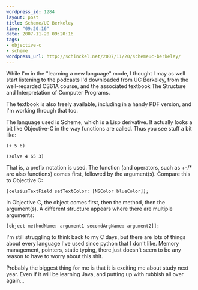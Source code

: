 ```yaml
--- 
wordpress_id: 1284
layout: post
title: Scheme/UC Berkeley
time: "09:20:16"
date: 2007-11-20 09:20:16
tags: 
- objective-c
- scheme
wordpress_url: http://schinckel.net/2007/11/20/schemeuc-berkeley/
---
```

While I'm in the "learning a new language" mode, I thought I may as well start listening to the podcasts I'd downloaded from UC Berkeley, from the well-regarded CS61A course, and the associated textbook The Structure and Interpretation of Computer Programs.

The textbook is also freely available, including in a handy PDF version, and I'm working through that too.

The language used is Scheme, which is a Lisp derivative. It actually looks a bit like Objective-C in the way functions are called. Thus you see stuff a bit like:

`(+ 5 6)`

`(solve 4 65 3)`

That is, a prefix notation is used. The function (and operators, such as +-/* are also functions) comes first, followed by the argument(s). Compare this to Objective C:

`[celsiusTextField setTextColor: [NSColor blueColor]];`

In Objective C, the object comes first, then the method, then the argument(s). A different structure appears where there are multiple arguments:

`[object methodName: argument1 secondArgName: argument2]];`  


I'm still struggling to think back to my C days, but there are lots of things about every language I've used since python that I don't like. Memory management, pointers, static typing, there just doesn't seem to be any reason to have to worry about this shit.

Probably the biggest thing for me is that it is exciting me about study next year. Even if it will be learning Java, and putting up with rubbish all over again…
